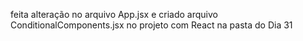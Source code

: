 feita alteração no arquivo App.jsx e criado arquivo ConditionalComponents.jsx no projeto com React na pasta do Dia 31